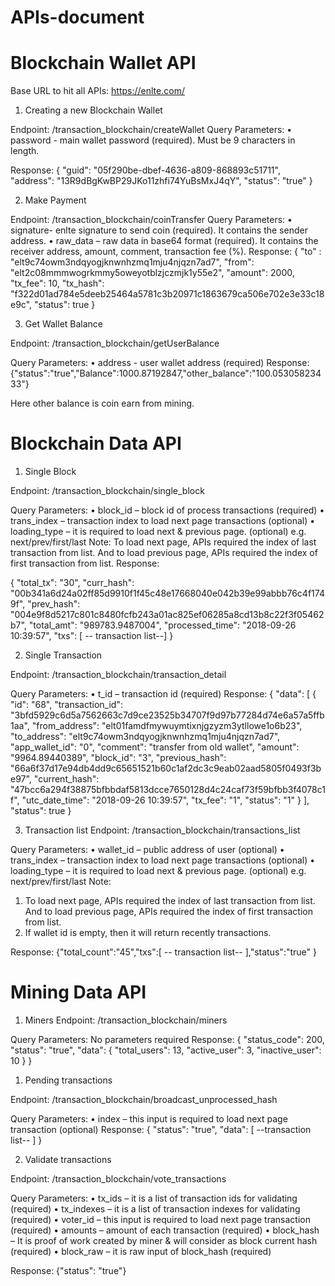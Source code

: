 # APIs-document
        
# Blockchain Wallet API

Base URL to hit all APIs: https://enlte.com/

1.	Creating a new Blockchain Wallet

Endpoint: /transaction_blockchain/createWallet
Query Parameters:
•	password - main wallet password (required). Must be 9 characters in length.

Response: 
{
  "guid": "05f290be-dbef-4636-a809-868893c51711",
  "address": "13R9dBgKwBP29JKo11zhfi74YuBsMxJ4qY",
  "status": "true"
}

2.	Make Payment

Endpoint: /transaction_blockchain/coinTransfer
Query Parameters:
•	signature- enlte signature to send coin (required). It contains the sender address.
•	raw_data – raw data in base64 format  (required). It contains the receiver address, amount, comment, transaction fee (%).
Response:
{
  "to" : "elt9c74owm3ndqyogjknwnhzmq1mju4njqzn7ad7",
  "from": "elt2c08mmmwogrkmmy5oweyotblzjczmjk1y55e2",
  "amount": 2000,
  "tx_fee": 10,
  "tx_hash": "f322d01ad784e5deeb25464a5781c3b20971c1863679ca506e702e3e33c18e9c",
  "status": true
}

3.	Get Wallet Balance

Endpoint: /transaction_blockchain/getUserBalance

Query Parameters:
•	address - user wallet address (required)
Response:
{"status":"true","Balance":1000.87192847,"other_balance":"100.05305823433"}

Here other balance is coin earn from mining.

# Blockchain Data API

1.	Single Block

Endpoint: /transaction_blockchain/single_block

Query Parameters:
•	block_id – block id of process transactions (required)
•	trans_index – transaction index to load next page transactions (optional)
•	loading_type – it is required to load next & previous page. (optional) e.g. next/prev/first/last
Note: To load next page, APIs required the index of last transaction from list. And to load previous page, APIs required the index of first transaction from list.
Response: 

 {
    "total_tx": "30",
    "curr_hash": "00b341a6d24a02ff85d9910f1f45c48e17668040e042b39e99abbb76c4f1749f",
    "prev_hash": "004e9f8d5217c801c8480fcfb243a01ac825ef06285a8cd13b8c22f3f05462b7",
    "total_amt": "989783.9487004",
    "processed_time": "2018-09-26 10:39:57",
    "txs": [ -- transaction list--]
}


2.	Single Transaction

Endpoint: /transaction_blockchain/transaction_detail 

Query Parameters:
•	t_id – transaction id (required)
Response:
{
    "data": [
        {
            "id": "68",
            "transaction_id": "3bfd5929c6d5a7562663c7d9ce23525b34707f9d97b77284d74e6a57a5ffb1aa",
            "from_address": "elt01famdfmywuymtixnjgzyzm3ytllowe1o6b23",
            "to_address": "elt9c74owm3ndqyogjknwnhzmq1mju4njqzn7ad7",
            "app_wallet_id": "0",
            "comment": "transfer from old wallet",
            "amount": "9964.89440389",
            "block_id": "3",
            "previous_hash": "66a6f37d17e94db4dd9c65651521b60c1af2dc3c9eab02aad5805f0493f3be97",
            "current_hash": "47bcc6a294f38875bfbbdaf5813dcce7650128d4c24caf73f59bfbb3f4078c1f",
            "utc_date_time": "2018-09-26 10:39:57",
            "tx_fee": "1",
            "status": "1"
        }
    ],
    "status": true
}

3.	Transaction list
Endpoint: /transaction_blockchain/transactions_list 

Query Parameters:
•	wallet_id – public address of user (optional)
•	trans_index – transaction index to load next page transactions (optional)
•	loading_type – it is required to load next & previous page. (optional) e.g. next/prev/first/last
Note: 
1.	To load next page, APIs required the index of last transaction from list. And to load previous page, APIs required the index of first transaction from list.
2.	If wallet id is empty, then it will return recently transactions.

Response:
{"total_count":"45","txs":[  -- transaction list-- ],"status":"true" }


# Mining Data API
1.	Miners
Endpoint: /transaction_blockchain/miners 

Query Parameters: No parameters required
Response:
{
    "status_code": 200,
    "status": "true",
    "data": {
        "total_users": 13,
        "active_user": 3,
        "inactive_user": 10
    }
}


1.	Pending transactions

Endpoint: /transaction_blockchain/broadcast_unprocessed_hash

Query Parameters: 
•	index – this input is required to load next page transaction (optional) 
Response:
{
    "status": "true",
    "data": [ --transaction list-- ]
}


2.	Validate transactions

Endpoint: /transaction_blockchain/vote_transactions

Query Parameters: 
•	tx_ids – it is a list of transaction ids for validating (required) 
•	tx_indexes – it is a list of transaction indexes for validating (required) 
•	voter_id – this input is required to load next page transaction (required) 
•	amounts – amount of each transaction (required) 
•	block_hash – It is proof of work created by miner & will consider as block current hash (required) 
•	block_raw – it is raw input of block_hash (required) 

Response:
{"status": "true"}


